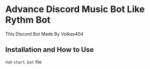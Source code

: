 
# Advance Discord Music Bot Like Rythm Bot

This Discord Bot Made By Volkas404 




## Installation and How to Use

run `start.bat` file
